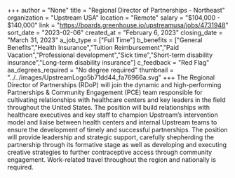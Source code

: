 +++
author = "None"
title = "Regional Director of Partnerships - Northeast"
organization = "Upstream USA"
location = "Remote"
salary = "$104,000 - $140,000"
link = "https://boards.greenhouse.io/upstreamusa/jobs/4731948"
sort_date = "2023-02-06"
created_at = "February 6, 2023"
closing_date = "March 31, 2023"
a_job_type = ["Full Time"]
b_benefits = ["General Benefits","Health Insurance","Tuition Reimbursement","Paid Vacation","Professional development","Sick time","Short-term disability insurance","Long-term disability insurance"]
c_feedback = "Red Flag"
aa_degrees_required = "No degree required"
thumbnail = "../../images/UpstreamLogo5b71dd44_fa76966a.svg"
+++
The Regional Director of Partnerships (RDoP) will join the dynamic and high-performing Partnerships & Community Engagement (PCE) team responsible for cultivating relationships with healthcare centers and key leaders in the field throughout the United States. The position will build relationships with healthcare executives and key staff to champion Upstream’s intervention model and liaise between health centers and internal Upstream teams to ensure the development of timely and successful partnerships. The position will provide leadership and strategic support, carefully shepherding the partnership through its formative stage as well as developing and executing creative strategies to further contraceptive access through community engagement. Work-related travel throughout the region and nationally is required.